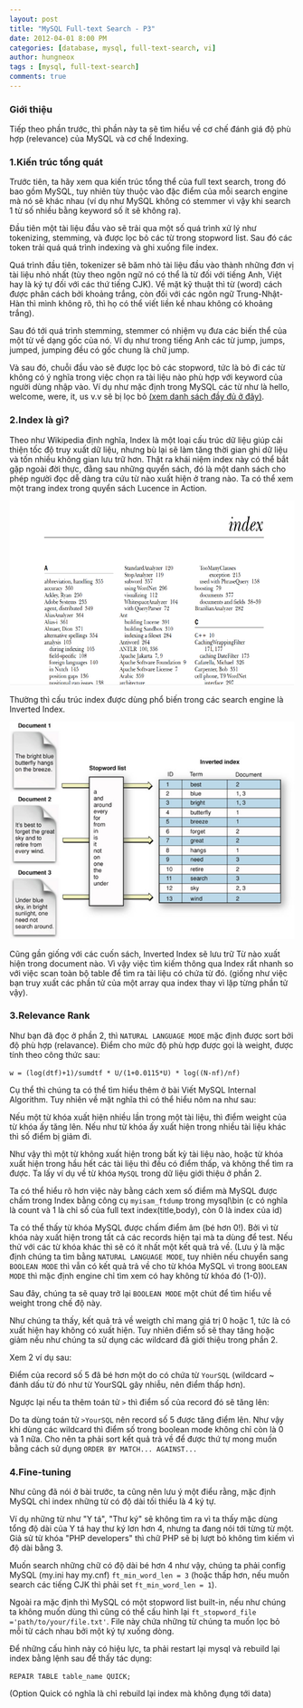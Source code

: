 ```yaml
---
layout: post
title: "MySQL Full-text Search - P3"
date: 2012-04-01 8:00 PM
categories: [database, mysql, full-text-search, vi]
author: hungneox
tags : [mysql, full-text-search]
comments: true
---
```

### Giới thiệu
Tiếp theo phần trước, thì phần này ta sẽ tìm hiểu về cơ chế đánh giá độ phù hợp (relevance) của MySQL và cơ chế Indexing.
<!--more-->

### 1.Kiến trúc tổng quát
Trước tiên, ta hãy xem qua kiến trúc tổng thể của full text search, trong đó bao gồm MySQL, tuy nhiên tùy thuộc vào đặc điểm của mỗi search engine mà nó sẽ khác nhau (ví dụ như MySQL không có stemmer vì vậy khi search 1 từ số nhiều bằng keyword số ít sẽ không ra).

Đầu tiên một tài liệu đầu vào sẽ trải qua một số quá trình xử lý như tokenizing, stemming, và được lọc bỏ các từ trong stopword list. Sau đó các token trải quá quá trình indexing và ghi xuống file index.

Quá trình đầu tiên, tokenizer sẽ băm nhỏ tài liệu đầu vào thành những đơn vị tài liệu nhỏ nhất (tùy theo ngôn ngữ nó có thể là từ đối với tiếng Anh, Việt hay là ký tự đối với các thứ tiếng CJK). Về mặt kỹ thuật thì từ (word) cách được phân cách bởi khoảng trắng, còn đối với các ngôn ngữ Trung-Nhật-Hàn thì mình không rõ, thì họ có thể viết liền kề nhau không có khoảng trắng).

Sau đó tới quá trình stemming, stemmer có nhiệm vụ đưa các biến thể của một từ về dạng gốc của nó. Ví dụ như trong tiếng Anh các từ jump, jumps, jumped, jumping đều có gốc chung là chữ jump.

Và sau đó, chuỗi đầu vào sẽ được lọc bỏ các stopword, tức là bỏ đi các từ không có ý nghĩa trong việc chọn ra tài liệu nào phù hợp với keyword của người dùng nhập vào. Ví dụ như mặc định trong MySQL các từ như là hello, welcome, were, it, us v.v sẽ bị lọc bỏ [(xem danh sách đầy đủ ở đây)](http://dev.mysql.com/doc/refman/5.5/en/fulltext-stopwords.html).

### 2.Index là gì?

Theo như Wikipedia định nghĩa, Index là một loại cấu trúc dữ liệu giúp cải thiện tốc độ truy xuất dữ liệu, nhưng bù lại sẽ làm tăng thời gian ghi dữ liệu và tốn nhiều không gian lưu trữ hơn. Thật ra khái niệm index này có thể bắt gặp ngoài đời thực, đằng sau những quyển sách, đó là một danh sách cho phép người đọc dễ dàng tra cứu từ nào xuất hiện ở trang nào. Ta có thể xem một trang index trong quyển sách Lucence in Action.

![Index](/assets/posts/mysql-full-text-search-p3/index.png)

Thường thì cấu trúc index được dùng phổ biến trong các search engine là Inverted Index.

![Index](/assets/posts/mysql-full-text-search-p3/inverted_index.png)

Cũng gần giống với các cuốn sách, Inverted Index sẽ lưu trữ Từ nào xuất hiện trong document nào. Vì vậy việc tìm kiếm thông qua Index rất nhanh so với việc scan toàn bộ table để tìm ra tài liệu có chứa từ đó. (giống như việc bạn truy xuất các phần tử của một array qua index thay vì lặp từng phần tử vậy).

### 3.Relevance Rank

Như bạn đã đọc ở phần 2, thì `NATURAL LANGUAGE MODE` mặc định được sort bởi độ phù hợp (relavance). Điểm cho mức độ phù hợp được gọi là weight, được tính theo công thức sau:

`w = (log(dtf)+1)/sumdtf * U/(1+0.0115*U) * log((N-nf)/nf)`

Cụ thể thì chúng ta có thể tìm hiểu thêm ở bài Viết MySQL Internal Algorithm. Tuy nhiên về mặt nghĩa thì có thể hiểu nôm na như sau:

Nếu một từ khóa xuất hiện nhiều lần trong một tài liệu, thì điểm weight của từ khóa ấy tăng lên. Nếu như từ khóa ấy xuất hiện trong nhiều tài liệu khác thì số điểm bị giảm đi.

Như vậy thì một từ không xuất hiện trong bất kỳ tài liệu nào, hoặc từ khóa xuất hiện trong hầu hết các tài liệu thì đều có điểm thấp, và không thể tìm ra được. Ta lấy ví dụ về từ khóa `MySQL` trong dữ liệu giới thiệu ở phần 2.

Ta có thể hiểu rõ hơn việc này bằng cách xem số điểm mà MySQL được chấm trong Index bằng công cụ `myisam_ftdump` trong mysql\bin (c có nghĩa là count và 1 là chỉ số của full text index(title,body), còn 0 là index của id)

Ta có thể thấy từ khóa MySQL được chấm điểm âm (bé hơn 0!). Bởi vì từ khóa này xuất hiện trong tất cả các records hiện tại mà ta dùng để test. Nếu thử với các từ khóa khác thì sẽ có ít nhất một kết quả trả về. (Lưu ý là mặc định chúng ta tìm bằng `NATURAL LANGUAGE MODE`, tuy nhiên nếu chuyển sang `BOOLEAN MODE` thì vẫn có kết quả trả về cho từ khóa MySQL vì trong `BOOLEAN MODE` thì mặc định engine chỉ tìm xem có hay không từ khóa đó (1-0)).

Sau đây, chúng ta sẽ quay trở lại `BOOLEAN MODE` một chút để tìm hiểu về weight trong chế độ này.

Như chúng ta thấy, kết quả trả về weigth chỉ mang giá trị 0 hoặc 1, tức là có xuất hiện hay không có xuất hiện. Tuy nhiên điểm số sẽ thay tăng hoặc giảm nếu như chúng ta sử dụng các wildcard đã giới thiệu trong phần 2.

Xem 2 ví dụ sau:

Điểm của record số 5 đã bé hơn một do có chứa từ `YourSQL` (wildcard ~ đánh dấu từ đó như từ YourSQL gây nhiễu, nên điểm thấp hơn).

Ngược lại nếu ta thêm toán tử `>` thì điểm số của record đó sẽ tăng lên:

Do ta dùng toán tử `>YourSQL` nên record số 5 được tăng điểm lên. Như vậy khi dùng các wildcard thì điểm số trong boolean mode không chỉ còn là 0 và 1 nữa. Cho nên ta phải sort kết quả trả về để được thứ tự mong muốn bằng cách sử dụng `ORDER BY MATCH... AGAINST...`

### 4.Fine-tuning

Như cũng đã nói ở bài trước, ta cũng nên lưu ý một điểu rằng, mặc định MySQL chỉ index những từ có độ dài tối thiểu là 4 ký tự.

Ví dụ những từ như "Y tá", "Thư ký" sẽ không tìm ra vì ta thấy mặc dùng tổng độ dài của Y tá hay thư ký lơn hơn 4, nhưng ta đang nói tới từng từ một. Giả sử từ khóa "PHP developers" thì chữ PHP sẽ bị lượt bỏ không tìm kiếm vì độ dài bằng 3.

Muốn search những chữ có độ dài bé hơn 4 như vậy, chúng ta phải config MySQL (my.ini hay my.cnf) `ft_min_word_len = 3` (hoặc thấp hơn, nếu muốn search các tiếng CJK thì phải set `ft_min_word_len = 1`).

Ngoài ra mặc định thì MySQL có một stopword list built-in, nếu như chúng ta không muốn dùng thì cũng có thể cấu hình lại `ft_stopword_file ='path/to/your/file.txt'`. File này chứa những từ chúng ta muốn lọc bỏ mỗi từ cách nhau bởi một ký tự xuống dòng.

Để những cấu hình này có hiệu lực, ta phải restart lại mysql và rebuild lại index bằng lệnh sau để thấy tác dụng:

`REPAIR TABLE table_name QUICK;`

(Option Quick có nghĩa là chỉ rebuild lại index mà không đụng tới data)
